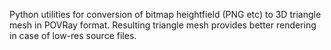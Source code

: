 Python utilities for conversion of bitmap heightfield (PNG etc) to 3D triangle mesh in POVRay format. Resulting triangle mesh provides better rendering in case of low-res source files.
